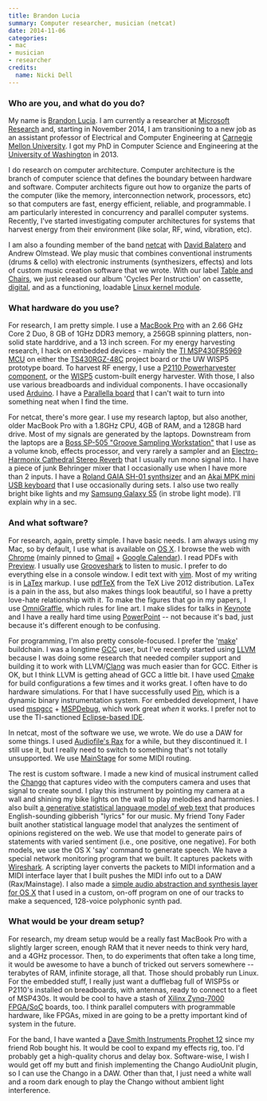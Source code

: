 ```yaml
---
title: Brandon Lucia
summary: Computer researcher, musician (netcat)
date: 2014-11-06
categories:
- mac
- musician
- researcher
credits:
  name: Nicki Dell
---
```


### Who are you, and what do you do?

My name is [Brandon Lucia](http://brandonlucia.com/ "Brandon's website"). I am currently a researcher at [Microsoft Research](http://research.microsoft.com/en-us/ "The Microsoft Research website.") and, starting in November 2014, I am transitioning to a new job as an assistant professor of Electrical and Computer Engineering at [Carnegie Mellon University](http://cmu.edu/ "The CMU website."). I got my PhD in Computer Science and Engineering at the [University of Washington](http://washington.edu/ "The University of Washington's website.") in 2013.

I do research on computer architecture. Computer architecture is the branch of computer science that defines the boundary between hardware and software. Computer architects figure out how to organize the parts of the computer (like the memory, interconnection network, processors, etc) so that computers are fast, energy efficient, reliable, and programmable. I am particularly interested in concurrency and parallel computer systems. Recently, I've started investigating computer architectures for systems that harvest energy from their environment (like solar, RF, wind, vibration, etc). 

I am also a founding member of the band [netcat](http://netcat.co/ "The netcat website.") with [David Balatero](http://www.davidbalatero.com/ "David's website.") and Andrew Olmstead. We play music that combines conventional instruments (drums & cello) with electronic instruments (synthesizers, effects) and lots of custom music creation software that we wrote. With our label [Table and Chairs](http://www.tableandchairsmusic.com/ "The Tables and Chairs website."), we just released our album 'Cycles Per Instruction' on cassette, [digital](http://netcat.bandcamp.com/ "netcat's Bandcamp page."), and as a functioning, loadable [Linux kernel module](https://github.com/usrbinnc/netcat-cpi-kernel-module "The netcap kernel module on GitHub.").

### What hardware do you use?

For research, I am pretty simple. I use a [MacBook Pro][macbook-pro] with an 2.66 GHz Core 2 Duo, 8 GB of 1GHz DDR3 memory, a 256GB spinning platters, non-solid state harddrive, and a 13 inch screen. For my energy harvesting research, I hack on embedded devices - mainly the [TI MSP430FR5969 MCU][msp430fr5969] on either the [TS430RGZ-48C][msp-ts430rgz48c] project board or the UW WISP5 prototype board. To harvest RF energy, I use a [P2110 Powerharvester component][p2110-powerharvester-receiver], or the [WISP5][wisp] custom-built energy harvester. With those, I also use various breadboards and individual components. I have occasionally used [Arduino][]. I have a [Parallella board][parallella] that I can't wait to turn into something neat when I find the time.

For netcat, there's more gear. I use my research laptop, but also another, older MacBook Pro with a 1.8GHz CPU, 4GB of RAM, and a 128GB hard drive. Most of my signals are generated by the laptops. Downstream from the laptops are a [Boss SP-505 "Groove Sampling Workstation"][sp-505] that I use as a volume knob, effects processor, and very rarely a sampler and an [Electro-Harmonix Cathedral Stereo Reverb][cathedral] that I usually run mono signal into. I have a piece of junk Behringer mixer that I occasionally use when I have more than 2 inputs. I have a [Roland GAIA SH-01 synthsizer][gaia-sh-01] and an [Akai MPK mini USB keyboard][mpk-mini] that I use occasionally during sets. I also use two really bright bike lights and my [Samsung Galaxy S5][galaxy-s5] (in strobe light mode). I'll explain why in a sec.

### And what software?

For research, again, pretty simple. I have basic needs. I am always using my Mac, so by default, I use what is available on [OS X][macos]. I browse the web with [Chrome][] (mainly pinned to [Gmail][] + [Google Calendar][google-calendar]). I read PDFs with [Preview][]. I usually use [Grooveshark][] to listen to music. I prefer to do everything else in a console window. I edit text with [vim][]. Most of my writing is in [LaTex][] markup. I use [pdfTeX][] from the TeX Live 2012 distribution. LaTex is a pain in the ass, but also makes things look beautiful, so I have a pretty love-hate relationship with it. To make the figures that go in my papers, I use [OmniGraffle][], which rules for line art. I make slides for talks in [Keynote][] and I have a really hard time using [PowerPoint][] -- not because it's bad, just because it's different enough to be confusing.

For programming, I'm also pretty console-focused. I prefer the '[make][]' buildchain. I was a longtime [GCC][] user, but I've recently started using [LLVM][] because I was doing some research that needed compiler support and building it to work with LLVM/[Clang][] was much easier than for GCC. Either is OK, but I think LLVM is getting ahead of GCC a little bit. I have used [Cmake][] for build configurations a few times and it works great. I often have to do hardware simulations. For that I have successfully used [Pin][], which is a dynamic binary instrumentation system. For embedded development, I have used [mspgcc][] + [MSPDebug][], which work great *when* it works. I prefer not to use the TI-sanctioned [Eclipse-based IDE][eclipse].

In netcat, most of the software we use, we wrote. We do use a DAW for some things. I used [Audiofile's Rax][rax] for a while, but they discontinued it. I still use it, but I really need to switch to something that's not totally unsupported. We use [MainStage][] for some MIDI routing.

The rest is custom software. I made a new kind of musical instrument called the [Chango][] that captures video with the computers camera and uses that signal to create sound. I play this instrument by pointing my camera at a wall and shining my bike lights on the wall to play melodies and harmonies. I also built [a generative statistical language model of web text][mumbley] that produces English-sounding gibberish "lyrics" for our music. My friend Tony Fader built another statistical language model that analyzes the sentiment of opinions registered on the web. We use that model to generate pairs of statements with varied sentiment (i.e., one positive, one negative). For both models, we use the OS X 'say' command to generate speech. We have a special network monitoring program that we built. It captures packets with [Wireshark][]. A scripting layer converts the packets to MIDI information and a MIDI interface layer that I built pushes the MIDI info out to a DAW (Rax/Mainstage). I also made a [simple audio abstraction and synthesis layer for OS X][mahalo] that I used in a custom, on-off program on one of our tracks to make a sequenced, 128-voice polyphonic synth pad.

### What would be your dream setup?

For research, my dream setup would be a really fast MacBook Pro with a slightly larger screen, enough RAM that it never needs to think very hard, and a 4GHz processor. Then, to do experiments that often take a long time, it would be awesome to have a bunch of tricked out servers somewhere -- terabytes of RAM, infinite storage, all that. Those should probably run Linux. For the embedded stuff, I really just want a dufflebag full of WISP5s or P2110's installed on breadboards, with antennas, ready to connect to a fleet of MSP430s. It would be cool to have a stash of [Xilinx Zynq-7000 FPGA/SoC][zynq-7000] boards, too. I think parallel computers with programmable hardware, like FPGAs, mixed in are going to be a pretty important kind of system in the future.

For the band, I have wanted a [Dave Smith Instruments Prophet 12][prophet-12] since my friend Rob bought his. It would be cool to expand my effects rig, too. I'd probably get a high-quality chorus and delay box. Software-wise, I wish I would get off my butt and finish implementing the Chango AudioUnit plugin, so I can use the Chango in a DAW. Other than that, I just need a white wall and a room dark enough to play the Chango without ambient light interference.

[arduino]: https://www.arduino.cc/ "Open-source prototyping hardware."
[cathedral]: https://www.ehx.com/products/cathedral/ "A reverb effects box."
[chango]: https://brandonlucia.com/chango.html "Mac software to convert video to audio in real time."
[chrome]: https://www.google.com/intl/en/chrome/ "A WebKit-based browser, where each tab runs in its own thread."
[clang]: https://clang.llvm.org/ "A C/C++ frontend for the LLVM compiler."
[cmake]: https://cmake.org/ "An open-source cross-platform build tool."
[eclipse]: https://www.eclipse.org/ "A flexible, open-source IDE."
[gaia-sh-01]: http://web.archive.org/web/20230814204920/https://www.roland.com/global/ "A synth."
[galaxy-s5]: https://en.wikipedia.org/wiki/Samsung_Galaxy_S5 "An Android smartphone."
[gcc]: http://gcc.gnu.org/ "Code compiler frontends."
[gmail]: https://mail.google.com/mail/u/0/ "Web-based email."
[google-calendar]: https://en.wikipedia.org/wiki/Google_Calendar "A web-based calendar client."
[grooveshark]: https://en.wikipedia.org/wiki/Grooveshark "A music streaming service."
[keynote]: https://www.apple.com/keynote/ "Presentation software for the Mac."
[latex]: https://www.latex-project.org/ "Typesetting software."
[llvm]: https://llvm.org/ "A C/C++/Objective-C compiler."
[macbook-pro]: https://www.apple.com/macbook-pro/ "A laptop."
[macos]: https://en.wikipedia.org/wiki/MacOS "An operating system for Mac hardware."
[mahalo]: https://github.com/blucia0a/mahalo/ "An abstraction library for working with low-level audio in Mac OS X."
[mainstage]: https://www.apple.com/mainstage/ "Mac software for live music playing."
[make]: http://www.gnu.org/software/make/manual/make.html "Software to prepare code for compilation."
[mpk-mini]: https://www.akaipro.com/product/mpkmini. "A small music keyboard."
[msp-ts430rgz48c]: http://web.archive.org/web/20230706220646/https://www.ti.com/tool/MSP-TS430RGZ48C "A socket target board."
[msp430fr5969]: http://web.archive.org/web/20230706220638/https://www.ti.com/product/MSP430FR5969 "A low-powered microcontroller."
[mspdebug]: https://sourceforge.net/projects/mspdebug/ "A debugger for the MSP430 MCU."
[mspgcc]: https://launchpad.net/mspgcc/ "A port of GCC for the MSP430 MCU.."
[mumbley]: https://github.com/blucia0a/Mumbley/ "A Markov-based gibberish generator."
[omnigraffle]: https://www.omnigroup.com/omnigraffle/ "Diagramming software for the Mac."
[p2110-powerharvester-receiver]: http://web.archive.org/web/20230322035445/https://www.powercastco.com/products/powerharvester-receivers/ "An embedded wireless power source."
[parallella]: https://parallella.org/ "An open hardware/software system for parallel computing."
[pdftex]: https://tug.org/applications/pdftex/ "Software for creating PDFs from TeX files."
[pin]: https://corpredirect.intel.com/Redirector/404Redirector.aspx?https://software.intel.com/en-us/articles/pintool "A binary instrumentation framework."
[powerpoint]: https://www.microsoft.com/en-us/microsoft-365/powerpoint "Presentation software."
[preview]: https://en.wikipedia.org/wiki/Preview_(Mac_OS) "An image viewer included with Mac OS X."
[prophet-12]: https://www.davesmithinstruments.com/product/prophet-12-keyboard/ "A 12-voice synth."
[rax]: http://web.archive.org/web/20120819135409/http://www.audiofile-engineering.com:80/support/manuals/rx/3/html/index.html "A virtual audio rack."
[sp-505]: http://www.bossus.com/products/175 "An audio sample and loops device."
[vim]: https://www.vim.org/ "A command-line text editor."
[wireshark]: https://www.wireshark.org/ "A network protocol analyser."
[wisp]: http://web.archive.org/web/20180918074434/http://wisp5.wikispaces.com:80/WISP%20Home "An open battery-free hardware platform."
[zynq-7000]: https://www.xilinx.com/products/silicon-devices/soc/zynq-7000.html "A system on a chip platform."
